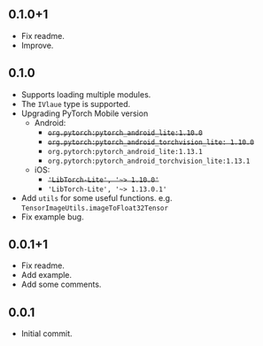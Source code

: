 ## 0.1.0+1

* Fix readme.
* Improve.

## 0.1.0

* Supports loading multiple modules.
* The `IVlaue` type is supported.
* Upgrading PyTorch Mobile version
  - Android:
    - ~~`org.pytorch:pytorch_android_lite:1.10.0`~~
    - ~~`org.pytorch:pytorch_android_torchvision_lite: 1.10.0`~~
    - `org.pytorch:pytorch_android_lite:1.13.1`
    - `org.pytorch:pytorch_android_torchvision_lite:1.13.1`
  - iOS:
    - ~~`'LibTorch-Lite', '~> 1.10.0'`~~
    - `'LibTorch-Lite', '~> 1.13.0.1'`
* Add `utils` for some useful functions. e.g. `TensorImageUtils.imageToFloat32Tensor`
* Fix example bug.

## 0.0.1+1

* Fix readme.
* Add example.
* Add some comments.

## 0.0.1

* Initial commit.
